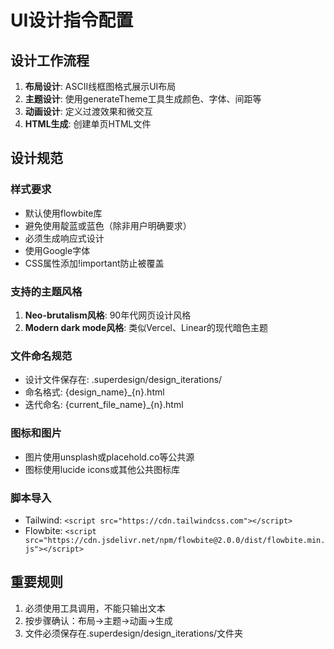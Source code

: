 # UI设计指令配置

## 设计工作流程
1. **布局设计**: ASCII线框图格式展示UI布局
2. **主题设计**: 使用generateTheme工具生成颜色、字体、间距等
3. **动画设计**: 定义过渡效果和微交互
4. **HTML生成**: 创建单页HTML文件

## 设计规范
### 样式要求
- 默认使用flowbite库
- 避免使用靛蓝或蓝色（除非用户明确要求）
- 必须生成响应式设计
- 使用Google字体
- CSS属性添加!important防止被覆盖

### 支持的主题风格
1. **Neo-brutalism风格**: 90年代网页设计风格
2. **Modern dark mode风格**: 类似Vercel、Linear的现代暗色主题

### 文件命名规范
- 设计文件保存在: .superdesign/design_iterations/
- 命名格式: {design_name}_{n}.html
- 迭代命名: {current_file_name}_{n}.html

### 图标和图片
- 图片使用unsplash或placehold.co等公共源
- 图标使用lucide icons或其他公共图标库

### 脚本导入
- Tailwind: `<script src="https://cdn.tailwindcss.com"></script>`
- Flowbite: `<script src="https://cdn.jsdelivr.net/npm/flowbite@2.0.0/dist/flowbite.min.js"></script>`

## 重要规则
1. 必须使用工具调用，不能只输出文本
2. 按步骤确认：布局→主题→动画→生成
3. 文件必须保存在.superdesign/design_iterations/文件夹